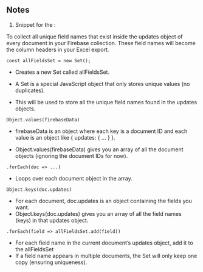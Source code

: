 ## Notes 
1. Snippet for the :

To collect all unique field names that exist inside the updates object of every document in your Firebase collection.
These field names will become the column headers in your Excel export.
``` 
const allFieldsSet = new Set();
```
* Creates a new Set called allFieldsSet.

* A Set is a special JavaScript object that only stores unique values (no duplicates).

* This will be used to store all the unique field names found in the updates objects.

```
Object.values(firebaseData)
```
 
* firebaseData is an object where each key is a document ID and each value is an object like { updates: { ... } }.

* Object.values(firebaseData) gives you an array of all the document objects (ignoring the document IDs for now).

```
.forEach(doc => ...)
```

* Loops over each document object in the array.

```
Object.keys(doc.updates)
```
* For each document, doc.updates is an object containing the fields you want.
* Object.keys(doc.updates) gives you an array of all the field names (keys) in that updates object.

```
.forEach(field => allFieldsSet.add(field))
```
* For each field name in the current document’s updates object, add it to the allFieldsSet
* If a field name appears in multiple documents, the Set will only keep one copy (ensuring uniqueness).
